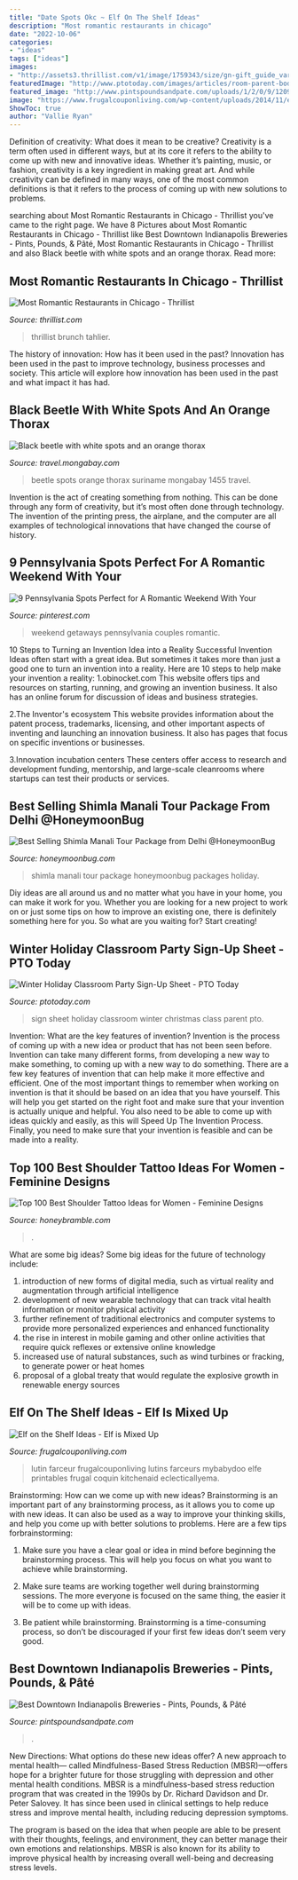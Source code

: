 ```yaml
---
title: "Date Spots Okc ~ Elf On The Shelf Ideas"
description: "Most romantic restaurants in chicago"
date: "2022-10-06"
categories:
- "ideas"
tags: ["ideas"]
images:
- "http://assets3.thrillist.com/v1/image/1759343/size/gn-gift_guide_variable_c.jpg"
featuredImage: "http://www.ptotoday.com/images/articles/room-parent-body/8780-rp-winter-holiday-classroom-party-sign-up-sheet-body.jpg"
featured_image: "http://www.pintspoundsandpate.com/uploads/1/2/0/9/120994087/img-1801_orig.jpg"
image: "https://www.frugalcouponliving.com/wp-content/uploads/2014/11/elf-on-the-shelf-ideas-mixer-frugal-coupon-living.jpg"
ShowToc: true
author: "Vallie Ryan"
---
```



Definition of creativity: What does it mean to be creative?
Creativity is a term often used in different ways, but at its core it refers to the ability to come up with new and innovative ideas. Whether it’s painting, music, or fashion, creativity is a key ingredient in making great art. And while creativity can be defined in many ways, one of the most common definitions is that it refers to the process of coming up with new solutions to problems.

	

		
searching about Most Romantic Restaurants in Chicago - Thrillist you've came to the right page. We have 8 Pictures about Most Romantic Restaurants in Chicago - Thrillist like Best Downtown Indianapolis Breweries - Pints, Pounds, &amp; Pâté, Most Romantic Restaurants in Chicago - Thrillist and also Black beetle with white spots and an orange thorax. Read more:
		
    
## Most Romantic Restaurants In Chicago - Thrillist

<img loading=lazy src="http://assets3.thrillist.com/v1/image/1759343/size/gn-gift_guide_variable_c.jpg" onerror="this.onerror=null;this.src='https://tse1.mm.bing.net/th?id=OIP.NUdkzaf2aQP6X_64RAH7PgHaFJ&amp;pid=15.1';" alt="Most Romantic Restaurants in Chicago - Thrillist">

_Source: thrillist.com_

>thrillist brunch tahlier. 

	

The history of innovation: How has it been used in the past?
Innovation has been used in the past to improve technology, business processes and society. This article will explore how innovation has been used in the past and what impact it has had.

    
## Black Beetle With White Spots And An Orange Thorax

<img loading=lazy src="http://travel.mongabay.com/suriname/600/suriname_1455.JPG" onerror="this.onerror=null;this.src='https://tse1.mm.bing.net/th?id=OIP.4qCYEn9_xUKnmMXwWhMu6QHaE8&amp;pid=15.1';" alt="Black beetle with white spots and an orange thorax">

_Source: travel.mongabay.com_

>beetle spots orange thorax suriname mongabay 1455 travel. 

	

Invention is the act of creating something from nothing. This can be done through any form of creativity, but it’s most often done through technology. The invention of the printing press, the airplane, and the computer are all examples of technological innovations that have changed the course of history.

    
## 9 Pennsylvania Spots Perfect For A Romantic Weekend With Your

<img loading=lazy src="https://i.pinimg.com/736x/ca/29/d2/ca29d21d4c056dad34a27977aa373efb.jpg" onerror="this.onerror=null;this.src='https://tse3.mm.bing.net/th?id=OIP.Vbf2-wsXezJhJBoqNzOEewHaQZ&amp;pid=15.1';" alt="9 Pennsylvania Spots Perfect for A Romantic Weekend With Your">

_Source: pinterest.com_

>weekend getaways pennsylvania couples romantic. 

	

10 Steps to Turning an Invention Idea into a Reality
Successful Invention Ideas often start with a great idea. But sometimes it takes more than just a good one to turn an invention into a reality. Here are 10 steps to help make your invention a reality:
1.obinocket.com This website offers tips and resources on starting, running, and growing an invention business. It also has an online forum for discussion of ideas and business strategies.

2.The Inventor's ecosystem This website provides information about the patent process, trademarks, licensing, and other important aspects of inventing and launching an innovation business. It also has pages that focus on specific inventions or businesses.

3.Innovation incubation centers These centers offer access to research and development funding, mentorship, and large-scale cleanrooms where startups can test their products or services.

    
## Best Selling Shimla Manali Tour Package From Delhi @HoneymoonBug

<img loading=lazy src="http://www.honeymoonbug.com/blog/wp-content/uploads/2018/04/Shimla_Manali_Holiday_Package.jpg" onerror="this.onerror=null;this.src='https://tse4.mm.bing.net/th?id=OIP.32blyuu8nQEG5u11NIHjDAHaEc&amp;pid=15.1';" alt="Best Selling Shimla Manali Tour Package from Delhi @HoneymoonBug">

_Source: honeymoonbug.com_

>shimla manali tour package honeymoonbug packages holiday. 

	

Diy ideas are all around us and no matter what you have in your home, you can make it work for you. Whether you are looking for a new project to work on or just some tips on how to improve an existing one, there is definitely something here for you. So what are you waiting for? Start creating!

    
## Winter Holiday Classroom Party Sign-Up Sheet - PTO Today

<img loading=lazy src="http://www.ptotoday.com/images/articles/room-parent-body/8780-rp-winter-holiday-classroom-party-sign-up-sheet-body.jpg" onerror="this.onerror=null;this.src='https://tse3.mm.bing.net/th?id=OIP.U7QDPuFxbv0cXcs7ohQ2fgAAAA&amp;pid=15.1';" alt="Winter Holiday Classroom Party Sign-Up Sheet - PTO Today">

_Source: ptotoday.com_

>sign sheet holiday classroom winter christmas class parent pto. 

	

Invention: What are the key features of invention?
Invention is the process of coming up with a new idea or product that has not been seen before. Invention can take many different forms, from developing a new way to make something, to coming up with a new way to do something. There are a few key features of invention that can help make it more effective and efficient. 
One of the most important things to remember when working on invention is that it should be based on an idea that you have yourself. This will help you get started on the right foot and make sure that your invention is actually unique and helpful. You also need to be able to come up with ideas quickly and easily, as this will Speed Up The Invention Process. Finally, you need to make sure that your invention is feasible and can be made into a reality.

    
## Top 100 Best Shoulder Tattoo Ideas For Women - Feminine Designs

<img loading=lazy src="https://honeybramble.com/wp-content/uploads/womens-delicate-pink-florals-shoulder-tattoo.jpg" onerror="this.onerror=null;this.src='https://tse4.mm.bing.net/th?id=OIP.QNCKqk08rBmxem-2flX8WwHaHa&amp;pid=15.1';" alt="Top 100 Best Shoulder Tattoo Ideas for Women - Feminine Designs">

_Source: honeybramble.com_

>. 

	

What are some big ideas?
Some big ideas for the future of technology include: 
1) introduction of new forms of digital media, such as virtual reality and augmentation through artificial intelligence 
2) development of new wearable technology that can track vital health information or monitor physical activity 
3) further refinement of traditional electronics and computer systems to provide more personalized experiences and enhanced functionality 
4) the rise in interest in mobile gaming and other online activities that require quick reflexes or extensive online knowledge 
5) increased use of natural substances, such as wind turbines or fracking, to generate power or heat homes 
6) proposal of a global treaty that would regulate the explosive growth in renewable energy sources

    
## Elf On The Shelf Ideas - Elf Is Mixed Up

<img loading=lazy src="https://www.frugalcouponliving.com/wp-content/uploads/2014/11/elf-on-the-shelf-ideas-mixer-frugal-coupon-living.jpg" onerror="this.onerror=null;this.src='https://tse3.mm.bing.net/th?id=OIP.0Mme6yxn0eVbZH59CxIGdwHaLH&amp;pid=15.1';" alt="Elf on the Shelf Ideas - Elf is Mixed Up">

_Source: frugalcouponliving.com_

>lutin farceur frugalcouponliving lutins farceurs mybabydoo elfe printables frugal coquin kitchenaid eclecticallyema. 

	

Brainstorming: How can we come up with new ideas?
Brainstorming is an important part of any brainstorming process, as it allows you to come up with new ideas. It can also be used as a way to improve your thinking skills, and help you come up with better solutions to problems. Here are a few tips forbrainstorming:
1. Make sure you have a clear goal or idea in mind before beginning the brainstorming process. This will help you focus on what you want to achieve while brainstorming.

2. Make sure teams are working together well during brainstorming sessions. The more everyone is focused on the same thing, the easier it will be to come up with ideas.

3. Be patient while brainstorming. Brainstorming is a time-consuming process, so don’t be discouraged if your first few ideas don’t seem very good.

    
## Best Downtown Indianapolis Breweries - Pints, Pounds, &amp; Pâté

<img loading=lazy src="http://www.pintspoundsandpate.com/uploads/1/2/0/9/120994087/img-1801_orig.jpg" onerror="this.onerror=null;this.src='https://tse2.mm.bing.net/th?id=OIP.su_7n7KgH_lVt1tt3XVhlQHaJ4&amp;pid=15.1';" alt="Best Downtown Indianapolis Breweries - Pints, Pounds, &amp; Pâté">

_Source: pintspoundsandpate.com_

>. 

	

New Directions: What options do these new ideas offer?
A new approach to mental health— called Mindfulness-Based Stress Reduction (MBSR)—offers hope for a brighter future for those struggling with depression and other mental health conditions.
MBSR is a mindfulness-based stress reduction program that was created in the 1990s by Dr. Richard Davidson and Dr. Peter Salovey. It has since been used in clinical settings to help reduce stress and improve mental health, including reducing depression symptoms.

The program is based on the idea that when people are able to be present with their thoughts, feelings, and environment, they can better manage their own emotions and relationships. MBSR is also known for its ability to improve physical health by increasing overall well-being and decreasing stress levels.

